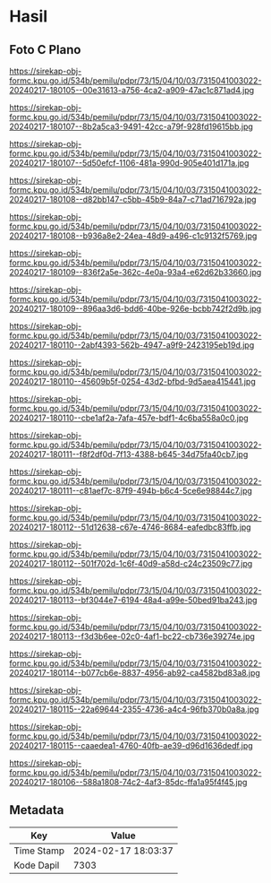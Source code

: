 # Hasil

## Foto C Plano

https://sirekap-obj-formc.kpu.go.id/534b/pemilu/pdpr/73/15/04/10/03/7315041003022-20240217-180105--00e31613-a756-4ca2-a909-47ac1c871ad4.jpg

https://sirekap-obj-formc.kpu.go.id/534b/pemilu/pdpr/73/15/04/10/03/7315041003022-20240217-180107--8b2a5ca3-9491-42cc-a79f-928fd19615bb.jpg

https://sirekap-obj-formc.kpu.go.id/534b/pemilu/pdpr/73/15/04/10/03/7315041003022-20240217-180107--5d50efcf-1106-481a-990d-905e401d171a.jpg

https://sirekap-obj-formc.kpu.go.id/534b/pemilu/pdpr/73/15/04/10/03/7315041003022-20240217-180108--d82bb147-c5bb-45b9-84a7-c71ad716792a.jpg

https://sirekap-obj-formc.kpu.go.id/534b/pemilu/pdpr/73/15/04/10/03/7315041003022-20240217-180108--b936a8e2-24ea-48d9-a496-c1c9132f5769.jpg

https://sirekap-obj-formc.kpu.go.id/534b/pemilu/pdpr/73/15/04/10/03/7315041003022-20240217-180109--836f2a5e-362c-4e0a-93a4-e62d62b33660.jpg

https://sirekap-obj-formc.kpu.go.id/534b/pemilu/pdpr/73/15/04/10/03/7315041003022-20240217-180109--896aa3d6-bdd6-40be-926e-bcbb742f2d9b.jpg

https://sirekap-obj-formc.kpu.go.id/534b/pemilu/pdpr/73/15/04/10/03/7315041003022-20240217-180110--2abf4393-562b-4947-a9f9-2423195eb19d.jpg

https://sirekap-obj-formc.kpu.go.id/534b/pemilu/pdpr/73/15/04/10/03/7315041003022-20240217-180110--45609b5f-0254-43d2-bfbd-9d5aea415441.jpg

https://sirekap-obj-formc.kpu.go.id/534b/pemilu/pdpr/73/15/04/10/03/7315041003022-20240217-180110--cbe1af2a-7afa-457e-bdf1-4c6ba558a0c0.jpg

https://sirekap-obj-formc.kpu.go.id/534b/pemilu/pdpr/73/15/04/10/03/7315041003022-20240217-180111--f8f2df0d-7f13-4388-b645-34d75fa40cb7.jpg

https://sirekap-obj-formc.kpu.go.id/534b/pemilu/pdpr/73/15/04/10/03/7315041003022-20240217-180111--c81aef7c-87f9-494b-b6c4-5ce6e98844c7.jpg

https://sirekap-obj-formc.kpu.go.id/534b/pemilu/pdpr/73/15/04/10/03/7315041003022-20240217-180112--51d12638-c67e-4746-8684-eafedbc83ffb.jpg

https://sirekap-obj-formc.kpu.go.id/534b/pemilu/pdpr/73/15/04/10/03/7315041003022-20240217-180112--501f702d-1c6f-40d9-a58d-c24c23509c77.jpg

https://sirekap-obj-formc.kpu.go.id/534b/pemilu/pdpr/73/15/04/10/03/7315041003022-20240217-180113--bf3044e7-6194-48a4-a99e-50bed91ba243.jpg

https://sirekap-obj-formc.kpu.go.id/534b/pemilu/pdpr/73/15/04/10/03/7315041003022-20240217-180113--f3d3b6ee-02c0-4af1-bc22-cb736e39274e.jpg

https://sirekap-obj-formc.kpu.go.id/534b/pemilu/pdpr/73/15/04/10/03/7315041003022-20240217-180114--b077cb6e-8837-4956-ab92-ca4582bd83a8.jpg

https://sirekap-obj-formc.kpu.go.id/534b/pemilu/pdpr/73/15/04/10/03/7315041003022-20240217-180115--22a69644-2355-4736-a4c4-96fb370b0a8a.jpg

https://sirekap-obj-formc.kpu.go.id/534b/pemilu/pdpr/73/15/04/10/03/7315041003022-20240217-180115--caaedea1-4760-40fb-ae39-d96d1636dedf.jpg

https://sirekap-obj-formc.kpu.go.id/534b/pemilu/pdpr/73/15/04/10/03/7315041003022-20240217-180106--588a1808-74c2-4af3-85dc-ffa1a95f4f45.jpg


## Metadata

| Key        | Value               |
| ---------- | ------------------- |
| Time Stamp | 2024-02-17 18:03:37 |
| Kode Dapil | 7303                |



